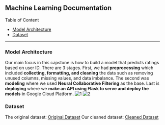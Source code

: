 ## Machine Learning Documentation
Table of Content
* [Model Architecture](#model-architecture)
* [Dataset](#dataset)
___
### Model Architecture
Our main focus in this capstone is how to build a model that predicts ratings based on user ID. There are 3 stages. First, we had **preprocessing** which included **collecting, formatting, and cleaning** the data such as removing unused columns, missing values, and data imbalance. The second was **modeling** where we used **Neural Collaborative Filtering** as the base. Last is **deploying** where we **make an API using Flask to serve and deploy the models** in Google Cloud Platform.
![1](https://github.com/Memorabillia/Memorabillia/assets/171706249/91430cfc-57ff-4716-824d-5337ffd51ec6)
![2](https://github.com/Memorabillia/Memorabillia/assets/171706249/3916418f-3a01-4075-bd6d-e09daceb622d)

### Dataset
The original dataset: [Original Dataset](https://www.kaggle.com/datasets/arashnic/book-recommendation-dataset?select=Books.csv)
Our cleaned dataset: [Cleaned Dataset](https://www.kaggle.com/datasets/adnamard/book-recomendation-good-for-ncf?select=bookdfcleaned.csv)
